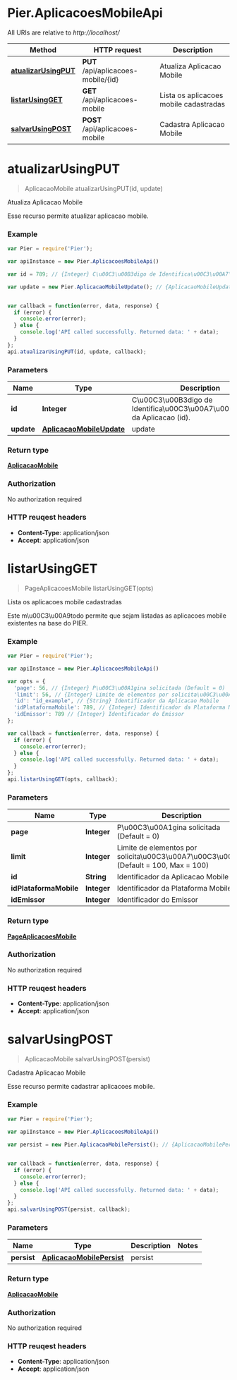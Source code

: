 # Pier.AplicacoesMobileApi

All URIs are relative to *http://localhost/*

Method | HTTP request | Description
------------- | ------------- | -------------
[**atualizarUsingPUT**](AplicacoesMobileApi.md#atualizarUsingPUT) | **PUT** /api/aplicacoes-mobile/{id} | Atualiza Aplicacao Mobile
[**listarUsingGET**](AplicacoesMobileApi.md#listarUsingGET) | **GET** /api/aplicacoes-mobile | Lista os aplicacoes mobile cadastradas
[**salvarUsingPOST**](AplicacoesMobileApi.md#salvarUsingPOST) | **POST** /api/aplicacoes-mobile | Cadastra Aplicacao Mobile


<a name="atualizarUsingPUT"></a>
# **atualizarUsingPUT**
> AplicacaoMobile atualizarUsingPUT(id, update)

Atualiza Aplicacao Mobile

Esse recurso permite atualizar aplicacao mobile.

### Example
```javascript
var Pier = require('Pier');

var apiInstance = new Pier.AplicacoesMobileApi()

var id = 789; // {Integer} C\u00C3\u00B3digo de Identifica\u00C3\u00A7\u00C3\u00A3o da Aplicacao (id).

var update = new Pier.AplicacaoMobileUpdate(); // {AplicacaoMobileUpdate} update


var callback = function(error, data, response) {
  if (error) {
    console.error(error);
  } else {
    console.log('API called successfully. Returned data: ' + data);
  }
};
api.atualizarUsingPUT(id, update, callback);
```

### Parameters

Name | Type | Description  | Notes
------------- | ------------- | ------------- | -------------
 **id** | **Integer**| C\u00C3\u00B3digo de Identifica\u00C3\u00A7\u00C3\u00A3o da Aplicacao (id). | 
 **update** | [**AplicacaoMobileUpdate**](AplicacaoMobileUpdate.md)| update | 

### Return type

[**AplicacaoMobile**](AplicacaoMobile.md)

### Authorization

No authorization required

### HTTP reuqest headers

 - **Content-Type**: application/json
 - **Accept**: application/json

<a name="listarUsingGET"></a>
# **listarUsingGET**
> PageAplicacoesMobile listarUsingGET(opts)

Lista os aplicacoes mobile cadastradas

Este m\u00C3\u00A9todo permite que sejam listadas as aplicacoes mobile existentes na base do PIER.

### Example
```javascript
var Pier = require('Pier');

var apiInstance = new Pier.AplicacoesMobileApi()

var opts = { 
  'page': 56, // {Integer} P\u00C3\u00A1gina solicitada (Default = 0)
  'limit': 56, // {Integer} Limite de elementos por solicita\u00C3\u00A7\u00C3\u00A3o (Default = 100, Max = 100)
  'id': "id_example", // {String} Identificador da Aplicacao Mobile
  'idPlataformaMobile': 789, // {Integer} Identificador da Plataforma Mobile
  'idEmissor': 789 // {Integer} Identificador do Emissor
};

var callback = function(error, data, response) {
  if (error) {
    console.error(error);
  } else {
    console.log('API called successfully. Returned data: ' + data);
  }
};
api.listarUsingGET(opts, callback);
```

### Parameters

Name | Type | Description  | Notes
------------- | ------------- | ------------- | -------------
 **page** | **Integer**| P\u00C3\u00A1gina solicitada (Default = 0) | [optional] 
 **limit** | **Integer**| Limite de elementos por solicita\u00C3\u00A7\u00C3\u00A3o (Default = 100, Max = 100) | [optional] 
 **id** | **String**| Identificador da Aplicacao Mobile | [optional] 
 **idPlataformaMobile** | **Integer**| Identificador da Plataforma Mobile | [optional] 
 **idEmissor** | **Integer**| Identificador do Emissor | [optional] 

### Return type

[**PageAplicacoesMobile**](PageAplicacoesMobile.md)

### Authorization

No authorization required

### HTTP reuqest headers

 - **Content-Type**: application/json
 - **Accept**: application/json

<a name="salvarUsingPOST"></a>
# **salvarUsingPOST**
> AplicacaoMobile salvarUsingPOST(persist)

Cadastra Aplicacao Mobile

Esse recurso permite cadastrar aplicacoes mobile.

### Example
```javascript
var Pier = require('Pier');

var apiInstance = new Pier.AplicacoesMobileApi()

var persist = new Pier.AplicacaoMobilePersist(); // {AplicacaoMobilePersist} persist


var callback = function(error, data, response) {
  if (error) {
    console.error(error);
  } else {
    console.log('API called successfully. Returned data: ' + data);
  }
};
api.salvarUsingPOST(persist, callback);
```

### Parameters

Name | Type | Description  | Notes
------------- | ------------- | ------------- | -------------
 **persist** | [**AplicacaoMobilePersist**](AplicacaoMobilePersist.md)| persist | 

### Return type

[**AplicacaoMobile**](AplicacaoMobile.md)

### Authorization

No authorization required

### HTTP reuqest headers

 - **Content-Type**: application/json
 - **Accept**: application/json


